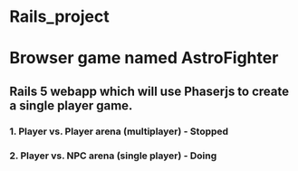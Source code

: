 # Rails_project

# Browser game named AstroFighter

## Rails 5 webapp which will use Phaserjs to create a single player game.

### 1. Player vs. Player arena (multiplayer) - Stopped
### 2. Player vs. NPC arena (single player) - Doing
